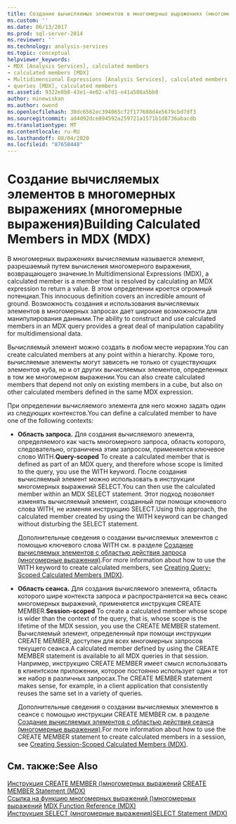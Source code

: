 ```yaml
---
title: Создание вычисляемых элементов в многомерных выражениях (многомерные выражения) | Документация Майкрософт
ms.custom: ''
ms.date: 06/13/2017
ms.prod: sql-server-2014
ms.reviewer: ''
ms.technology: analysis-services
ms.topic: conceptual
helpviewer_keywords:
- MDX [Analysis Services], calculated members
- calculated members [MDX]
- Multidimensional Expressions [Analysis Services], calculated members
- queries [MDX], calculated members
ms.assetid: 9322e8b8-43e1-4e02-a7d1-e41a586a5bb8
author: minewiskan
ms.author: owend
ms.openlocfilehash: 30dc6562ec394065cf2f177608d4e5679cbd7df3
ms.sourcegitcommit: ad4d92dce894592a259721a1571b1d8736abacdb
ms.translationtype: MT
ms.contentlocale: ru-RU
ms.lasthandoff: 08/04/2020
ms.locfileid: "87658448"
---
```

# <a name="building-calculated-members-in-mdx-mdx"></a><span data-ttu-id="bd912-102">Создание вычисляемых элементов в многомерных выражениях (многомерные выражения)</span><span class="sxs-lookup"><span data-stu-id="bd912-102">Building Calculated Members in MDX (MDX)</span></span>
  <span data-ttu-id="bd912-103">В многомерных выражениях вычисляемым называется элемент, разрешаемый путем вычисления многомерного выражения, возвращающего значение.</span><span class="sxs-lookup"><span data-stu-id="bd912-103">In Multidimensional Expressions (MDX), a calculated member is a member that is resolved by calculating an MDX expression to return a value.</span></span> <span data-ttu-id="bd912-104">В этом определении кроется огромный потенциал.</span><span class="sxs-lookup"><span data-stu-id="bd912-104">This innocuous definition covers an incredible amount of ground.</span></span> <span data-ttu-id="bd912-105">Возможность создания и использования вычисляемых элементов в многомерных запросах дает широкие возможности для манипулирования данными.</span><span class="sxs-lookup"><span data-stu-id="bd912-105">The ability to construct and use calculated members in an MDX query provides a great deal of manipulation capability for multidimensional data.</span></span>  
  
 <span data-ttu-id="bd912-106">Вычисляемый элемент можно создать в любом месте иерархии.</span><span class="sxs-lookup"><span data-stu-id="bd912-106">You can create calculated members at any point within a hierarchy.</span></span> <span data-ttu-id="bd912-107">Кроме того, вычисляемые элементы могут зависеть не только от существующих элементов куба, но и от других вычисляемых элементов, определенных в том же многомерном выражении.</span><span class="sxs-lookup"><span data-stu-id="bd912-107">You can also create calculated members that depend not only on existing members in a cube, but also on other calculated members defined in the same MDX expression.</span></span>  
  
 <span data-ttu-id="bd912-108">При определении вычисляемого элемента для него можно задать один из следующих контекстов.</span><span class="sxs-lookup"><span data-stu-id="bd912-108">You can define a calculated member to have one of the following contexts:</span></span>  
  
-   <span data-ttu-id="bd912-109">**Область запроса.** Для создания вычисляемого элемента, определяемого как часть многомерного запроса, область которого, следовательно, ограничена этим запросом, применяется ключевое слово WITH.</span><span class="sxs-lookup"><span data-stu-id="bd912-109">**Query-scoped** To create a calculated member that is defined as part of an MDX query, and therefore whose scope is limited to the query, you use the WITH keyword.</span></span> <span data-ttu-id="bd912-110">После создания вычисляемый элемент можно использовать в инструкции многомерных выражений SELECT.</span><span class="sxs-lookup"><span data-stu-id="bd912-110">You can then use the calculated member within an MDX SELECT statement.</span></span> <span data-ttu-id="bd912-111">Этот подход позволяет изменять вычисляемый элемент, созданный при помощи ключевого слова WITH, не изменяя инструкцию SELECT.</span><span class="sxs-lookup"><span data-stu-id="bd912-111">Using this approach, the calculated member created by using the WITH keyword can be changed without disturbing the SELECT statement.</span></span>  
  
     <span data-ttu-id="bd912-112">Дополнительные сведения о создании вычисляемых элементов с помощью ключевого слова WITH см. в разделе [Создание вычисляемых элементов с областью действия запроса (многомерные выражения)](mdx-calculated-members-query-scoped-calculated-members.md).</span><span class="sxs-lookup"><span data-stu-id="bd912-112">For more information about how to use the WITH keyword to create calculated members, see [Creating Query-Scoped Calculated Members &#40;MDX&#41;](mdx-calculated-members-query-scoped-calculated-members.md).</span></span>  
  
-   <span data-ttu-id="bd912-113">**Область сеанса.** Для создания вычисляемого элемента, область которого шире контекста запроса и распространяется на весь сеанс многомерных выражений, применяется инструкция CREATE MEMBER.</span><span class="sxs-lookup"><span data-stu-id="bd912-113">**Session-scoped** To create a calculated member whose scope is wider than the context of the query, that is, whose scope is the lifetime of the MDX session, you use the CREATE MEMBER statement.</span></span> <span data-ttu-id="bd912-114">Вычисляемый элемент, определенный при помощи инструкции CREATE MEMBER, доступен для всех многомерных запросов текущего сеанса.</span><span class="sxs-lookup"><span data-stu-id="bd912-114">A calculated member defined by using the CREATE MEMBER statement is available to all MDX queries in that session.</span></span> <span data-ttu-id="bd912-115">Например, инструкцию CREATE MEMBER имеет смысл использовать в клиентском приложении, которое постоянно использует один и тот же набор в различных запросах.</span><span class="sxs-lookup"><span data-stu-id="bd912-115">The CREATE MEMBER statement makes sense, for example, in a client application that consistently reuses the same set in a variety of queries.</span></span>  
  
     <span data-ttu-id="bd912-116">Дополнительные сведения о создании вычисляемых элементов в сеансе с помощью инструкции CREATE MEMBER см. в разделе [Создание вычисляемых элементов с областью действия сеанса (многомерные выражения)](mdx-calculated-members-session-scoped-calculated-members.md).</span><span class="sxs-lookup"><span data-stu-id="bd912-116">For more information about how to use the CREATE MEMBER statement to create calculated members in a session, see [Creating Session-Scoped Calculated Members &#40;MDX&#41;](mdx-calculated-members-session-scoped-calculated-members.md).</span></span>  
  
## <a name="see-also"></a><span data-ttu-id="bd912-117">См. также:</span><span class="sxs-lookup"><span data-stu-id="bd912-117">See Also</span></span>  
 <span data-ttu-id="bd912-118">[Инструкция CREATE MEMBER &#40;&#41;многомерных выражений](/sql/mdx/mdx-data-definition-create-member) </span><span class="sxs-lookup"><span data-stu-id="bd912-118">[CREATE MEMBER Statement &#40;MDX&#41;](/sql/mdx/mdx-data-definition-create-member) </span></span>  
 <span data-ttu-id="bd912-119">[Ссылка на функцию многомерных выражений &#40;&#41;многомерных выражений](/sql/mdx/mdx-function-reference-mdx) </span><span class="sxs-lookup"><span data-stu-id="bd912-119">[MDX Function Reference &#40;MDX&#41;](/sql/mdx/mdx-function-reference-mdx) </span></span>  
 [<span data-ttu-id="bd912-120">Инструкция SELECT (многомерные выражения)</span><span class="sxs-lookup"><span data-stu-id="bd912-120">SELECT Statement &#40;MDX&#41;</span></span>](/sql/mdx/mdx-data-manipulation-select)  
  
  
